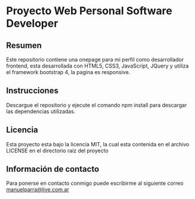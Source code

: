 # Proyecto Web Personal Software Developer

## Resumen
Este repositorio contiene una onepage para mi perfil como desarrollador frontend, esta desarrollada con HTML5, CSS3, JavaScript, JQuery y utiliza el framework bootstrap 4, la pagina es responsive.

## Instrucciones
Descargue el repositorio y ejecute el comando npm install para descargar las dependencias utilizadas.

## Licencia
Esta proyecto esta bajo la licencia MIT, la cual esta contenida en el archivo LICENSE en el directorio raíz del proyecto

## Información de contacto
Para ponerse en contacto conmigo puede escribirme al siguiente correo [manuelparra@live.com.ar](mailto:manuelparra@live.com.ar)
